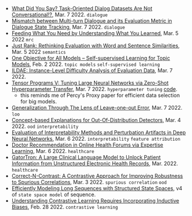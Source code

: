 
- [What Did You Say? Task-Oriented Dialog Datasets Are Not Conversational!?](https://arxiv.org/pdf/2203.03431.pdf), Mar. 7 2022. `dialogue`
- [Mismatch between Multi-turn Dialogue and its Evaluation Metric in Dialogue State Tracking](https://arxiv.org/pdf/2203.03123.pdf), Mar. 7 2022. `dialogue`
- [Feeding What You Need by Understanding What You Learned](https://arxiv.org/pdf/2203.02753.pdf), Mar. 5 2022 `mrc`
- [Just Rank: Rethinking Evaluation with Word and Sentence Similarities](https://arxiv.org/pdf/2203.02679.pdf), Mar. 5 2022 `semantics`
- [One Objective for All Models – Self-supervised Learning for Topic Models](https://arxiv.org/pdf/2203.03539.pdf), Feb. 2 2022. `topic models` `self-supervised learning`
- [ILDAE: Instance-Level Difficulty Analysis of Evaluation Data](https://arxiv.org/pdf/2203.03073.pdf), Mar. 7 2022.
- [Tensor Programs V: Tuning Large Neural Networks via Zero-Shot Hyperparameter Transfer](https://arxiv.org/pdf/2203.03466.pdf), Mar. 7 2022. `hyperparameter tuning` [code](https://github.com/microsoft/mup).
  - this reminds me of Percy's Proxy paper for efficient data selection for big models.
- [Generalization Through The Lens of Leave-one-out Error](https://arxiv.org/pdf/2203.03443.pdf), Mar. 7 2022. `loo`
- [Concept-based Explanations for Out-Of-Distribution Detectors](https://arxiv.org/pdf/2203.02586.pdf), Mar. 4 2022. `ood` `interpretability`
- [Evaluation of Interpretability Methods and Perturbation Artifacts in Deep Neural Networks](https://arxiv.org/pdf/2203.02928.pdf), Mar. 6 2022. `interpretability` `feature attribution`
- [Doctor Recommendation in Online Health Forums via Expertise Learning](https://arxiv.org/pdf/2203.02932.pdf), Mar. 6 2022. `healthcare`
- [GatorTron: A Large Clinical Language Model to Unlock Patient Information from Unstructured Electronic Health Records](https://arxiv.org/pdf/2203.03540.pdf), Mar. 2022. `healthcare`
- [Correct-N-Contrast: A Contrastive Approach for Improving Robustness to Spurious Correlations](https://arxiv.org/abs/2203.01517), Mar. 3 2022. `spurious correlation` `ood`
- [Efficiently Modeling Long Sequences with Structured State Spaces](https://arxiv.org/abs/2111.00396), v4 of `state space model` of sequence.
- [Understanding Contrastive Learning Requires Incorporating Inductive Biases](https://arxiv.org/pdf/2202.14037.pdf), Feb. 28 2022. `contrastive learning`
